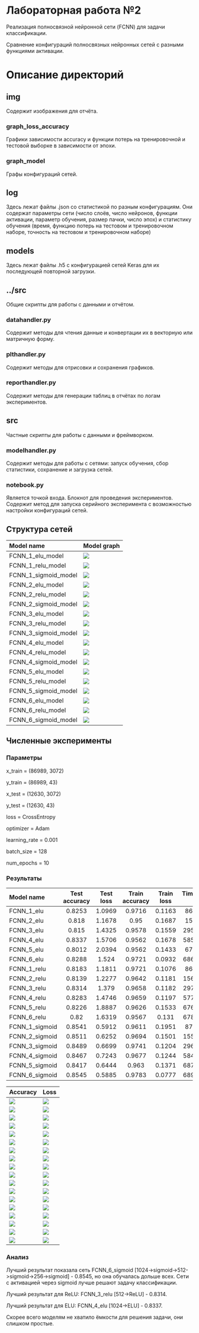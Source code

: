 # Лабораторная работа №2

Реализация полносвязной нейронной сети (FCNN) для задачи классификации.

Сравнение конфигураций полносвязных нейронных сетей c разными функциями активации.

# Описание директорий

## img
Содержит изображения для отчёта.
### graph_loss_accuracy
Графики зависимости accuracy и функции потерь на тренировочной и тестовой выборке в зависимости от эпохи.
### graph_model
Графы конфигураций сетей.

## log
Здесь лежат файлы .json со статистикой по разным конфигурациям.
Они содержат параметры сети (число слоёв, число нейронов, функции активации, параметр обучения, размер пачки, число эпох)
и статистику обучения (время, функцию потерь на тестовом и тренировочном наборе, точность на тестовом и тренировочном наборе)

## models
Здесь лежат файлы .h5 с конфигурацией сетей Keras для их последующей повторной загрузки.

## ../src
Общие скрипты для работы с данными и отчётом.
### datahandler.py
Содержит методы для чтения данные и конвертации их в векторную или матричную форму.
### plthandler.py
Содержит методы для отрисовки и сохранения графиков.
### reporthandler.py
Содержит методы для генерации таблиц в отчётах по логам экспериментов.

## src
Частные скрипты для работы с данными и фреймворком.
### modelhandler.py
Содержит методы для работы с сетями: запуск обучения, сбор статистики, сохранение и загрузка сетей.
### notebook.py
Является точкой входа. Блокнот для проведения экспериментов. Содержит метод для запуска серийного эксперимента с 
возможностью настройки конфигураций сетей.

## Структура сетей

[comment]: # (graph_model_table_start)

|      Model name      |                  Model graph                  |
| :------------------- | :-------------------------------------------- |
| FCNN_1_elu_model     | ![](img/graph_model/FCNN_1_elu_model.png)     |
| FCNN_1_relu_model    | ![](img/graph_model/FCNN_1_relu_model.png)    |
| FCNN_1_sigmoid_model | ![](img/graph_model/FCNN_1_sigmoid_model.png) |
| FCNN_2_elu_model     | ![](img/graph_model/FCNN_2_elu_model.png)     |
| FCNN_2_relu_model    | ![](img/graph_model/FCNN_2_relu_model.png)    |
| FCNN_2_sigmoid_model | ![](img/graph_model/FCNN_2_sigmoid_model.png) |
| FCNN_3_elu_model     | ![](img/graph_model/FCNN_3_elu_model.png)     |
| FCNN_3_relu_model    | ![](img/graph_model/FCNN_3_relu_model.png)    |
| FCNN_3_sigmoid_model | ![](img/graph_model/FCNN_3_sigmoid_model.png) |
| FCNN_4_elu_model     | ![](img/graph_model/FCNN_4_elu_model.png)     |
| FCNN_4_relu_model    | ![](img/graph_model/FCNN_4_relu_model.png)    |
| FCNN_4_sigmoid_model | ![](img/graph_model/FCNN_4_sigmoid_model.png) |
| FCNN_5_elu_model     | ![](img/graph_model/FCNN_5_elu_model.png)     |
| FCNN_5_relu_model    | ![](img/graph_model/FCNN_5_relu_model.png)    |
| FCNN_5_sigmoid_model | ![](img/graph_model/FCNN_5_sigmoid_model.png) |
| FCNN_6_elu_model     | ![](img/graph_model/FCNN_6_elu_model.png)     |
| FCNN_6_relu_model    | ![](img/graph_model/FCNN_6_relu_model.png)    |
| FCNN_6_sigmoid_model | ![](img/graph_model/FCNN_6_sigmoid_model.png) |

[comment]: # (graph_model_table_end)

## Численные эксперименты
### Параметры

x_train = (86989, 3072)

y_train = (86989, 43)

x_test = (12630, 3072) 

y_test = (12630, 43)

loss = CrossEntropy 

optimizer = Adam

learning_rate = 0.001

batch_size = 128

num_epochs = 10

### Результаты
[comment]: # (result_table_start)

|   Model name   | Test accuracy | Test loss | Train accuracy | Train loss | Time_train (s) |
| :------------- | :-----------: | :-------: | :------------: | :--------: | :------------: |
| FCNN_1_elu     |    0.8253     |  1.0969   |     0.9716     |   0.1163   |    86.5257     |
| FCNN_2_elu     |     0.818     |  1.1678   |      0.95      |   0.1687   |    157.175     |
| FCNN_3_elu     |     0.815     |  1.4325   |     0.9578     |   0.1559   |    295.5643    |
| FCNN_4_elu     |    0.8337     |  1.5706   |     0.9562     |   0.1678   |    585.1944    |
| FCNN_5_elu     |    0.8012     |  2.0394   |     0.9562     |   0.1433   |    672.408     |
| FCNN_6_elu     |    0.8288     |   1.524   |     0.9721     |   0.0932   |    686.2314    |
| FCNN_1_relu    |    0.8183     |  1.1811   |     0.9721     |   0.1076   |    86.3335     |
| FCNN_2_relu    |    0.8139     |  1.2277   |     0.9642     |   0.1181   |    156.6193    |
| FCNN_3_relu    |    0.8314     |   1.379   |     0.9658     |   0.1182   |    297.2021    |
| FCNN_4_relu    |    0.8283     |  1.4746   |     0.9659     |   0.1197   |    577.8798    |
| FCNN_5_relu    |    0.8226     |  1.8887   |     0.9626     |   0.1533   |    676.6991    |
| FCNN_6_relu    |     0.82      |  1.6319   |     0.9567     |   0.131    |    678.0652    |
| FCNN_1_sigmoid |    0.8541     |  0.5912   |     0.9611     |   0.1951   |    87.2454     |
| FCNN_2_sigmoid |    0.8511     |  0.6252   |     0.9694     |   0.1501   |    155.5463    |
| FCNN_3_sigmoid |    0.8489     |  0.6699   |     0.9741     |   0.1204   |    296.1097    |
| FCNN_4_sigmoid |    0.8467     |  0.7243   |     0.9677     |   0.1244   |    584.1957    |
| FCNN_5_sigmoid |    0.8417     |  0.6444   |     0.963      |   0.1371   |    687.2353    |
| FCNN_6_sigmoid |    0.8545     |  0.5885   |     0.9783     |   0.0777   |    689.7557    |

[comment]: # (result_table_end)

[comment]: # (graph_table_start)

|                         Accuracy                         |                         Loss                         |
| :------------------------------------------------------- | :--------------------------------------------------- |
| ![](img/graph_loss_accuracy/FCNN_1_elu_accuracy.png)     | ![](img/graph_loss_accuracy/FCNN_1_elu_loss.png)     |
| ![](img/graph_loss_accuracy/FCNN_1_relu_accuracy.png)    | ![](img/graph_loss_accuracy/FCNN_1_relu_loss.png)    |
| ![](img/graph_loss_accuracy/FCNN_1_sigmoid_accuracy.png) | ![](img/graph_loss_accuracy/FCNN_1_sigmoid_loss.png) |
| ![](img/graph_loss_accuracy/FCNN_2_elu_accuracy.png)     | ![](img/graph_loss_accuracy/FCNN_2_elu_loss.png)     |
| ![](img/graph_loss_accuracy/FCNN_2_relu_accuracy.png)    | ![](img/graph_loss_accuracy/FCNN_2_relu_loss.png)    |
| ![](img/graph_loss_accuracy/FCNN_2_sigmoid_accuracy.png) | ![](img/graph_loss_accuracy/FCNN_2_sigmoid_loss.png) |
| ![](img/graph_loss_accuracy/FCNN_3_elu_accuracy.png)     | ![](img/graph_loss_accuracy/FCNN_3_elu_loss.png)     |
| ![](img/graph_loss_accuracy/FCNN_3_relu_accuracy.png)    | ![](img/graph_loss_accuracy/FCNN_3_relu_loss.png)    |
| ![](img/graph_loss_accuracy/FCNN_3_sigmoid_accuracy.png) | ![](img/graph_loss_accuracy/FCNN_3_sigmoid_loss.png) |
| ![](img/graph_loss_accuracy/FCNN_4_elu_accuracy.png)     | ![](img/graph_loss_accuracy/FCNN_4_elu_loss.png)     |
| ![](img/graph_loss_accuracy/FCNN_4_relu_accuracy.png)    | ![](img/graph_loss_accuracy/FCNN_4_relu_loss.png)    |
| ![](img/graph_loss_accuracy/FCNN_4_sigmoid_accuracy.png) | ![](img/graph_loss_accuracy/FCNN_4_sigmoid_loss.png) |
| ![](img/graph_loss_accuracy/FCNN_5_elu_accuracy.png)     | ![](img/graph_loss_accuracy/FCNN_5_elu_loss.png)     |
| ![](img/graph_loss_accuracy/FCNN_5_relu_accuracy.png)    | ![](img/graph_loss_accuracy/FCNN_5_relu_loss.png)    |
| ![](img/graph_loss_accuracy/FCNN_5_sigmoid_accuracy.png) | ![](img/graph_loss_accuracy/FCNN_5_sigmoid_loss.png) |
| ![](img/graph_loss_accuracy/FCNN_6_elu_accuracy.png)     | ![](img/graph_loss_accuracy/FCNN_6_elu_loss.png)     |
| ![](img/graph_loss_accuracy/FCNN_6_relu_accuracy.png)    | ![](img/graph_loss_accuracy/FCNN_6_relu_loss.png)    |
| ![](img/graph_loss_accuracy/FCNN_6_sigmoid_accuracy.png) | ![](img/graph_loss_accuracy/FCNN_6_sigmoid_loss.png) |

[comment]: # (graph_table_end)

### Анализ

Лучший результат показала сеть FCNN_6_sigmoid [1024->sigmoid->512->sigmoid->256->sigmoid] - 0.8545, но она обучалась 
дольше всех. Сети с активацией через sigmoid лучше решают задачу классификации.

Лучший результат для ReLU: FCNN_3_relu [512->ReLU] - 0.8314.

Лучший результат для ELU: FCNN_4_elu [1024->ELU] - 0.8337.

Скорее всего моделям не хватило ёмкости для решения задачи, они слишком простые.
